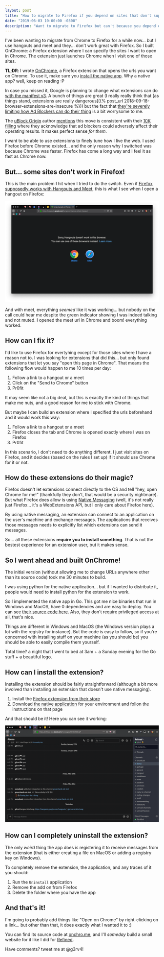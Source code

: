 ```yaml
---
layout: post
title: "How to migrate to Firefox if you depend on sites that don't support it"
date: "2019-06-03 10:00:00 -0300"
description: "Want to migrate to Firefox but can't because you depend on site X? here's a solution"
---
```


I've been wanting to migrate from Chrome to Firefox for a while now... but I use hangouts and meet and they... don't work great with Firefox. So I built OnChrome: a Firefox extension where I can specify the sites I want to open in Chrome. The extension just launches Chrome when I visit one of those sites.

<!--more-->

**TL;DR**: I wrote [OnChrome](https://addons.mozilla.org/en-US/firefox/addon/onchrome/), a Firefox extension that opens the urls you want on Chrome. To use it, make sure you [install the native app](https://github.com/g3rv4/OnChrome/releases). Why a native app? well, keep on reading :P

In case you missed it, Google is planning to change what extensions can do [with the manifest v3](https://docs.google.com/document/d/1nPu6Wy4LWR66EFLeYInl3NzzhHzc-qnk4w4PX-0XMw8/edit#). A bunch of things are great (I really really think that [as things stand, extensions are really dangerous]({% post_url 2018-09-18-browser-extensions-are-insecure %})) but the fact that [they're severely limiting how Ad Blockers can do their thing](https://bugs.chromium.org/p/chromium/issues/detail?id=896897&desc=2#c23) is a bit worrysome to me.

The [uBlock Origin](https://github.com/gorhill/uBlock) author [mentions](https://github.com/uBlockOrigin/uBlock-issues/issues/338#issuecomment-496009417) this move is consistent with their [10K filling](https://www.sec.gov/Archives/edgar/data/1652044/000165204419000004/goog10-kq42018.htm) where they acknowledge that ad blockers could adversely affect their operating results. It makes perfect sense *for them*.

I want to be able to use extensions to finely tune how I live the web. I used Firefox before Chrome existed... and the only reason why I switched was because Chrome was faster. Firefox has come a long way and I feel it as fast as Chrome now.

## But... some sites don't work in Firefox!

This is the main problem I hit when I tried to do the switch. Even if [Firefox supposedly works with Hangouts and Meet](https://blog.mozilla.org/webrtc/firefox-is-now-supported-by-google-hangouts-and-meet/), this is what I see when I open a hangout on Firefox:

![](/public/images/sorryHangouts.png)

And with meet, everything *seemed* like it was working... but nobody on the call could hear me despite the green indicator showing I was indeed talking and not muted. I opened the meet url in Chrome and boom! everything worked.

## How can I fix it?

I'd like to use Firefox for evertyhing except for those sites where I have a reason not to. I was looking for extensions that did this... but only found extensions that let you say "open this page in Chrome". That means the following flow would happen to me 10 times per day:

1. Follow a link to a hangout or a meet
2. Click on the "Send to Chrome" button
3. Pr0fit

It may seem like not a big deal, but this is exactly the kind of things that make me nuts, and a good reason for me to stick with Chrome.

But maybe I can build an extension where I specified the urls beforehand and it would work this way:

1. Follow a link to a hangout or a meet
2. Firefox closes the tab and Chrome is opened exactly where I was on Firefox
3. Pr0fit

In this scenario, I don't need to do anything different. I just visit sites on Firefox, and it decides (based on the rules I set up) if it should use Chrome for it or not.

## How do these extensions do their magic?

Firefox doesn't let extensions connect directly to the OS and tell "hey, open Chrome for me!" (thankfully they don't, that would be a security nightmare). But what Firefox does allow is using [Native Messaging](https://developer.mozilla.org/en-US/docs/Mozilla/Add-ons/WebExtensions/Native_messaging) (well, it's not really just Firefox... it's a WebExtensions API, but I only care about Firefox here).

By using native messaging, an extension can connect to an application on the user's machine and exchange messages. The applications that receives those messages needs to explicitly list which extensions can send it messages.

So... all these extensions **require you to install something**. That is not the bestest experience for an extension user, but it makes sense.

## So I went ahead and built OnChrome!

The initial version (without allowing me to change URLs anywhere other than its source code) took me 30 minutes to build.

I was using python for the native application... but if I wanted to distribute it, people would need to install python for the extension to work.

So I implemented the native app in Go. This got me nice binaries that run in Windows and MacOS, have 0 dependencies and are easy to deploy. You can see [their source code here](https://github.com/g3rv4/OnChrome/tree/master/app). Also, they don't require privileged access at all, that's nice.

Things are different in Windows and MacOS (the Windows version plays a lot with the registry for instance). But the code is easy to follow, so if you're concerned with installing stuff on your machine (as you should be) you should be able to easily compile them yourself.

Total time? a night that I went to bed at 3am + a Sunday evening for the Go stuff + a beautiful logo.

## How can I install the extension?

Installing the extension should be fairly straightforward (although a bit more involved than installing an extension that doesn't use native messaging).

1. Install the [Firefox extension from their store](https://addons.mozilla.org/en-US/firefox/addon/onchrome/)
2. Download [the native application](https://onchro.me/native-applications) for your environment and follon the instructions on that page

And that should be it! Here you can see it working:

![](/public/images/hangoutOnChrome.gif)

## How can I completely uninstall the extension?

The only *weird* thing the app does is registering it to receive messages from the extension (that is either creating a file on MacOS or adding a registry key on Windows).

To completely remove the extension, the application, and any traces of it you should:

1. Run the `Uninstall` application
2. Remove the add on from Firefox
3. Delete the folder where you have the app

## And that's it!

I'm going to probably add things like "Open on Chrome" by right-clicking on a link... but other than that, it does exactly what I wanted it to :)

You can find its source code at [onchro.me](https://onchro.me), and I'll *someday* build a small website for it like I did for [Refined](https://refined.chat).

Have comments? tweet me at @g3rv4!